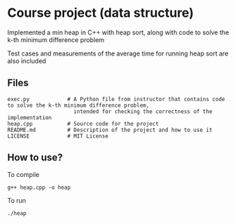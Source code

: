 # Course project (data structure)
Implemented a min heap in C++ with heap sort, along with code to solve the k-th minimum difference problem

Test cases and measurements of the average time for running heap sort are also included

## Files


    exec.py            # A Python file from instructor that contains code to solve the k-th minimum difference problem,
                         intended for checking the correctness of the implementation
    heap.cpp           # Source code for the project
    README.md          # Description of the project and how to use it
    LICENSE            # MIT License


## How to use?
To compile

```g++ heap.cpp -o heap```

To run

```./heap```
